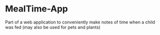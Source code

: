 # MealTime-App
Part of a web application to conveniently make notes of time when a child was fed (may also be used for pets and plants)
